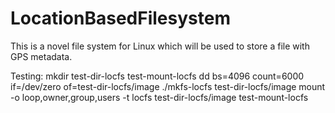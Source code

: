 # LocationBasedFilesystem
This is a novel file system for Linux which will be used to store a file with GPS metadata.

Testing:
mkdir test-dir-locfs test-mount-locfs
dd bs=4096 count=6000 if=/dev/zero of=test-dir-locfs/image
./mkfs-locfs test-dir-locfs/image
mount -o loop,owner,group,users -t locfs test-dir-locfs/image test-mount-locfs
